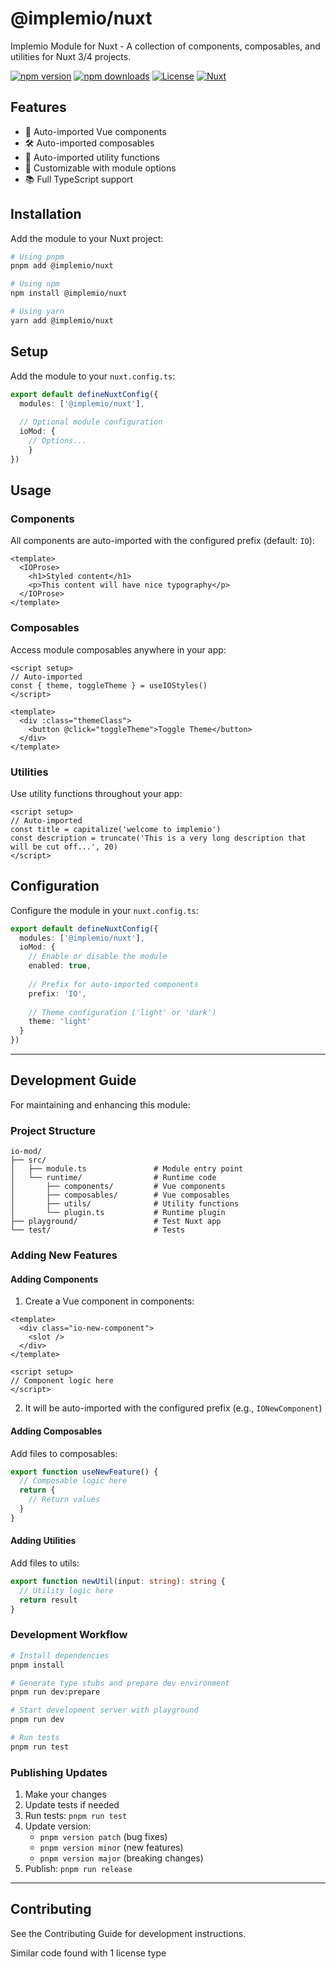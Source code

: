 # @implemio/nuxt

Implemio Module for Nuxt - A collection of components, composables, and utilities for Nuxt 3/4 projects.

[![npm version][npm-version-src]][npm-version-href]
[![npm downloads][npm-downloads-src]][npm-downloads-href]
[![License][license-src]][license-href]
[![Nuxt][nuxt-src]][nuxt-href]

## Features

- 🧩 Auto-imported Vue components
- 🛠️ Auto-imported composables
- 🔧 Auto-imported utility functions
- 🎨 Customizable with module options
- 📚 Full TypeScript support

## Installation

Add the module to your Nuxt project:

```bash
# Using pnpm
pnpm add @implemio/nuxt

# Using npm
npm install @implemio/nuxt

# Using yarn
yarn add @implemio/nuxt
```

## Setup

Add the module to your `nuxt.config.ts`:

```typescript
export default defineNuxtConfig({
  modules: ['@implemio/nuxt'],
  
  // Optional module configuration
  ioMod: {
    // Options...
    }
})
```

## Usage

### Components

All components are auto-imported with the configured prefix (default: `IO`):

```vue
<template>
  <IOProse>
    <h1>Styled content</h1>
    <p>This content will have nice typography</p>
  </IOProse>
</template>
```

### Composables

Access module composables anywhere in your app:

```vue
<script setup>
// Auto-imported
const { theme, toggleTheme } = useIOStyles()
</script>

<template>
  <div :class="themeClass">
    <button @click="toggleTheme">Toggle Theme</button>
  </div>
</template>
```

### Utilities

Use utility functions throughout your app:

```vue
<script setup>
// Auto-imported
const title = capitalize('welcome to implemio')
const description = truncate('This is a very long description that will be cut off...', 20)
</script>
```

## Configuration

Configure the module in your `nuxt.config.ts`:

```typescript
export default defineNuxtConfig({
  modules: ['@implemio/nuxt'],
  ioMod: {
    // Enable or disable the module
    enabled: true,
    
    // Prefix for auto-imported components
    prefix: 'IO',
    
    // Theme configuration ('light' or 'dark')
    theme: 'light'
  }
})
```

---

## Development Guide

For maintaining and enhancing this module:

### Project Structure

```
io-mod/
├── src/
│   ├── module.ts               # Module entry point
│   └── runtime/                # Runtime code
│       ├── components/         # Vue components
│       ├── composables/        # Vue composables
│       ├── utils/              # Utility functions
│       └── plugin.ts           # Runtime plugin
├── playground/                 # Test Nuxt app
└── test/                       # Tests
```

### Adding New Features

#### Adding Components

1. Create a Vue component in components:

```vue
<template>
  <div class="io-new-component">
    <slot />
  </div>
</template>

<script setup>
// Component logic here
</script>
```

2. It will be auto-imported with the configured prefix (e.g., `IONewComponent`)

#### Adding Composables

Add files to composables:

```typescript
export function useNewFeature() {
  // Composable logic here
  return {
    // Return values
  }
}
```

#### Adding Utilities

Add files to utils:

```typescript
export function newUtil(input: string): string {
  // Utility logic here
  return result
}
```

### Development Workflow

```bash
# Install dependencies
pnpm install

# Generate type stubs and prepare dev environment
pnpm run dev:prepare

# Start development server with playground
pnpm run dev

# Run tests
pnpm run test
```

### Publishing Updates

1. Make your changes
2. Update tests if needed
3. Run tests: `pnpm run test`
4. Update version:
   - `pnpm version patch` (bug fixes)
   - `pnpm version minor` (new features)
   - `pnpm version major` (breaking changes)
5. Publish: `pnpm run release`

---

## Contributing

See the Contributing Guide for development instructions.

<!-- Badges -->
[npm-version-src]: https://img.shields.io/npm/v/@implemio/nuxt.svg?style=flat&colorA=020420&colorB=00DC82
[npm-version-href]: https://npmjs.com/package/@implemio/nuxt
[npm-downloads-src]: https://img.shields.io/npm/dm/@implemio/nuxt.svg?style=flat&colorA=020420&colorB=00DC82
[npm-downloads-href]: https://npmjs.com/package/@implemio/nuxt
[license-src]: https://img.shields.io/npm/l/@implemio/nuxt.svg?style=flat&colorA=020420&colorB=00DC82
[license-href]: https://npmjs.com/package/@implemio/nuxt
[nuxt-src]: https://img.shields.io/badge/Nuxt-020420?logo=nuxt.js
[nuxt-href]: https://nuxt.com

Similar code found with 1 license type
